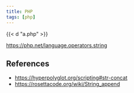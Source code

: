 ```yaml
---
title: PHP
tags: [php]
---
```


{{< d "a.php" >}}

<https://php.net/language.operators.string>

## References

- <https://hyperpolyglot.org/scripting#str-concat>
- <https://rosettacode.org/wiki/String_append>
